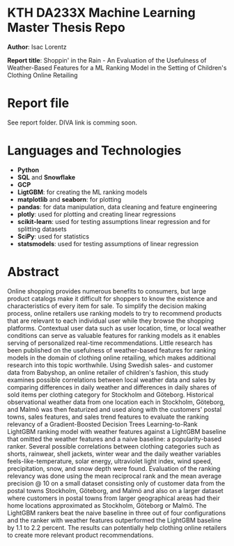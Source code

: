# KTH DA233X Machine Learning Master Thesis Repo 

**Author**: Isac Lorentz

**Report title**: Shoppin' in the Rain - An Evaluation of the Usefulness of Weather-Based Features for a ML Ranking Model in the Setting of Children's Clothing Online Retailing

# Report file

See report folder. DIVA link is comming soon.

# Languages and Technologies
- **Python**
- **SQL** and **Snowflake**
- **GCP**
- **LigtGBM**: for creating the ML ranking models
- **matplotlib** and **seaborn**: for plotting
- **pandas**: for data manipulation, data cleaning and feature engineering
- **plotly**: used for plotting and creating linear regressions
- **scikit-learn**: used for testing assumptions linear regression and for
splitting datasets
- **SciPy**: used for statistics
- **statsmodels**: used for testing assumptions of linear regression 
# Abstract

Online shopping provides numerous benefits to consumers, but large product catalogs make it difficult for shoppers to know the existence and characteristics of every item for sale. To simplify the decision making process, online retailers use ranking models to try to recommend products that are relevant to each individual user while they browse the shopping platforms. Contextual user data such as user location, time, or local weather conditions can serve as valuable features for ranking models as it enables serving of personalized real-time recommendations. Little research has been published on the usefulness of weather-based features for ranking models in the domain of clothing online retailing, which makes additional research into this topic worthwhile. Using Swedish sales- and customer data from Babyshop, an online retailer of children's fashion, this study examines possible correlations between local weather data and sales by comparing differences in daily weather and differences in daily shares of sold items per clothing category for Stockholm and Göteborg. Historical observational weather data from one location each in Stockholm, Göteborg, and Malmö was then featurized and used along with the customers' postal towns, sales features, and sales trend features to evaluate the ranking relevancy of a Gradient-Boosted Decision Trees Learning-to-Rank LightGBM ranking model with weather features against a LightGBM baseline that omitted the weather features and a naive baseline: a popularity-based ranker. Several possible correlations between clothing categories such as shorts, rainwear, shell jackets, winter wear and the daily weather variables feels-like-temperature, solar energy, ultraviolet light index, wind speed, precipitation, snow, and snow depth were found. Evaluation of the ranking relevancy was done using the mean reciprocal rank and the mean average precision @ 10 on a small dataset consisting only of customer data from the postal towns Stockholm, Göteborg, and Malmö and also on a larger dataset where customers in postal towns from larger geographical areas had their home locations approximated as Stockholm, Göteborg or Malmö. The LightGBM rankers beat the naive baseline in three out of four configurations and the ranker with weather features outperformed the LightGBM baseline by 1.1 to 2.2 percent. The results can potentially help clothing online retailers to create more relevant product recommendations.

